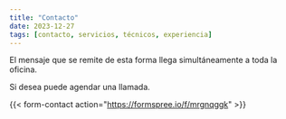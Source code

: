 ```yaml
---
title: "Contacto"
date: 2023-12-27
tags: [contacto, servicios, técnicos, experiencia]
---
```


El mensaje que se remite de esta forma llega simultáneamente a toda la oficina.

Si desea puede agendar una llamada.

{{< form-contact action="https://formspree.io/f/mrgnqggk" >}} 

